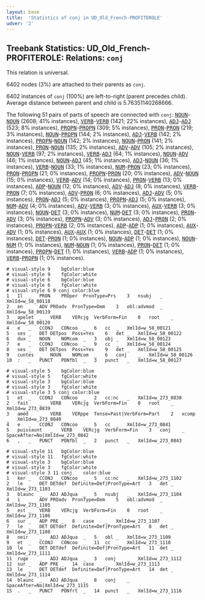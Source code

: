 ```yaml
---
layout: base
title:  'Statistics of conj in UD_Old_French-PROFITEROLE'
udver: '2'
---
```


## Treebank Statistics: UD_Old_French-PROFITEROLE: Relations: `conj`

This relation is universal.

6402 nodes (3%) are attached to their parents as `conj`.

6402 instances of `conj` (100%) are left-to-right (parent precedes child).
Average distance between parent and child is 5.76351140268666.

The following 51 pairs of parts of speech are connected with `conj`: <tt><a href="fro_profiterole-pos-NOUN.html">NOUN</a></tt>-<tt><a href="fro_profiterole-pos-NOUN.html">NOUN</a></tt> (2608; 41% instances), <tt><a href="fro_profiterole-pos-VERB.html">VERB</a></tt>-<tt><a href="fro_profiterole-pos-VERB.html">VERB</a></tt> (1421; 22% instances), <tt><a href="fro_profiterole-pos-ADJ.html">ADJ</a></tt>-<tt><a href="fro_profiterole-pos-ADJ.html">ADJ</a></tt> (523; 8% instances), <tt><a href="fro_profiterole-pos-PROPN.html">PROPN</a></tt>-<tt><a href="fro_profiterole-pos-PROPN.html">PROPN</a></tt> (309; 5% instances), <tt><a href="fro_profiterole-pos-PRON.html">PRON</a></tt>-<tt><a href="fro_profiterole-pos-PRON.html">PRON</a></tt> (219; 3% instances), <tt><a href="fro_profiterole-pos-NOUN.html">NOUN</a></tt>-<tt><a href="fro_profiterole-pos-PROPN.html">PROPN</a></tt> (144; 2% instances), <tt><a href="fro_profiterole-pos-ADJ.html">ADJ</a></tt>-<tt><a href="fro_profiterole-pos-VERB.html">VERB</a></tt> (142; 2% instances), <tt><a href="fro_profiterole-pos-PROPN.html">PROPN</a></tt>-<tt><a href="fro_profiterole-pos-NOUN.html">NOUN</a></tt> (142; 2% instances), <tt><a href="fro_profiterole-pos-NOUN.html">NOUN</a></tt>-<tt><a href="fro_profiterole-pos-PRON.html">PRON</a></tt> (141; 2% instances), <tt><a href="fro_profiterole-pos-PRON.html">PRON</a></tt>-<tt><a href="fro_profiterole-pos-NOUN.html">NOUN</a></tt> (135; 2% instances), <tt><a href="fro_profiterole-pos-ADV.html">ADV</a></tt>-<tt><a href="fro_profiterole-pos-ADV.html">ADV</a></tt> (105; 2% instances), <tt><a href="fro_profiterole-pos-NOUN.html">NOUN</a></tt>-<tt><a href="fro_profiterole-pos-VERB.html">VERB</a></tt> (97; 2% instances), <tt><a href="fro_profiterole-pos-VERB.html">VERB</a></tt>-<tt><a href="fro_profiterole-pos-ADJ.html">ADJ</a></tt> (64; 1% instances), <tt><a href="fro_profiterole-pos-NOUN.html">NOUN</a></tt>-<tt><a href="fro_profiterole-pos-ADV.html">ADV</a></tt> (46; 1% instances), <tt><a href="fro_profiterole-pos-NOUN.html">NOUN</a></tt>-<tt><a href="fro_profiterole-pos-ADJ.html">ADJ</a></tt> (45; 1% instances), <tt><a href="fro_profiterole-pos-ADJ.html">ADJ</a></tt>-<tt><a href="fro_profiterole-pos-NOUN.html">NOUN</a></tt> (36; 1% instances), <tt><a href="fro_profiterole-pos-VERB.html">VERB</a></tt>-<tt><a href="fro_profiterole-pos-NOUN.html">NOUN</a></tt> (33; 1% instances), <tt><a href="fro_profiterole-pos-NUM.html">NUM</a></tt>-<tt><a href="fro_profiterole-pos-PRON.html">PRON</a></tt> (23; 0% instances), <tt><a href="fro_profiterole-pos-PRON.html">PRON</a></tt>-<tt><a href="fro_profiterole-pos-PROPN.html">PROPN</a></tt> (21; 0% instances), <tt><a href="fro_profiterole-pos-PROPN.html">PROPN</a></tt>-<tt><a href="fro_profiterole-pos-PRON.html">PRON</a></tt> (20; 0% instances), <tt><a href="fro_profiterole-pos-ADV.html">ADV</a></tt>-<tt><a href="fro_profiterole-pos-NOUN.html">NOUN</a></tt> (15; 0% instances), <tt><a href="fro_profiterole-pos-VERB.html">VERB</a></tt>-<tt><a href="fro_profiterole-pos-ADV.html">ADV</a></tt> (14; 0% instances), <tt><a href="fro_profiterole-pos-PRON.html">PRON</a></tt>-<tt><a href="fro_profiterole-pos-VERB.html">VERB</a></tt> (13; 0% instances), <tt><a href="fro_profiterole-pos-ADP.html">ADP</a></tt>-<tt><a href="fro_profiterole-pos-NOUN.html">NOUN</a></tt> (12; 0% instances), <tt><a href="fro_profiterole-pos-ADV.html">ADV</a></tt>-<tt><a href="fro_profiterole-pos-ADJ.html">ADJ</a></tt> (8; 0% instances), <tt><a href="fro_profiterole-pos-VERB.html">VERB</a></tt>-<tt><a href="fro_profiterole-pos-PRON.html">PRON</a></tt> (7; 0% instances), <tt><a href="fro_profiterole-pos-ADV.html">ADV</a></tt>-<tt><a href="fro_profiterole-pos-PRON.html">PRON</a></tt> (6; 0% instances), <tt><a href="fro_profiterole-pos-ADJ.html">ADJ</a></tt>-<tt><a href="fro_profiterole-pos-ADV.html">ADV</a></tt> (5; 0% instances), <tt><a href="fro_profiterole-pos-PRON.html">PRON</a></tt>-<tt><a href="fro_profiterole-pos-ADJ.html">ADJ</a></tt> (5; 0% instances), <tt><a href="fro_profiterole-pos-PROPN.html">PROPN</a></tt>-<tt><a href="fro_profiterole-pos-ADJ.html">ADJ</a></tt> (5; 0% instances), <tt><a href="fro_profiterole-pos-NUM.html">NUM</a></tt>-<tt><a href="fro_profiterole-pos-ADV.html">ADV</a></tt> (4; 0% instances), <tt><a href="fro_profiterole-pos-ADV.html">ADV</a></tt>-<tt><a href="fro_profiterole-pos-VERB.html">VERB</a></tt> (3; 0% instances), <tt><a href="fro_profiterole-pos-AUX.html">AUX</a></tt>-<tt><a href="fro_profiterole-pos-VERB.html">VERB</a></tt> (3; 0% instances), <tt><a href="fro_profiterole-pos-NOUN.html">NOUN</a></tt>-<tt><a href="fro_profiterole-pos-DET.html">DET</a></tt> (3; 0% instances), <tt><a href="fro_profiterole-pos-NUM.html">NUM</a></tt>-<tt><a href="fro_profiterole-pos-DET.html">DET</a></tt> (3; 0% instances), <tt><a href="fro_profiterole-pos-PRON.html">PRON</a></tt>-<tt><a href="fro_profiterole-pos-ADV.html">ADV</a></tt> (3; 0% instances), <tt><a href="fro_profiterole-pos-PROPN.html">PROPN</a></tt>-<tt><a href="fro_profiterole-pos-ADV.html">ADV</a></tt> (3; 0% instances), <tt><a href="fro_profiterole-pos-ADJ.html">ADJ</a></tt>-<tt><a href="fro_profiterole-pos-PRON.html">PRON</a></tt> (2; 0% instances), <tt><a href="fro_profiterole-pos-PROPN.html">PROPN</a></tt>-<tt><a href="fro_profiterole-pos-VERB.html">VERB</a></tt> (2; 0% instances), <tt><a href="fro_profiterole-pos-ADP.html">ADP</a></tt>-<tt><a href="fro_profiterole-pos-ADP.html">ADP</a></tt> (1; 0% instances), <tt><a href="fro_profiterole-pos-AUX.html">AUX</a></tt>-<tt><a href="fro_profiterole-pos-ADV.html">ADV</a></tt> (1; 0% instances), <tt><a href="fro_profiterole-pos-AUX.html">AUX</a></tt>-<tt><a href="fro_profiterole-pos-AUX.html">AUX</a></tt> (1; 0% instances), <tt><a href="fro_profiterole-pos-DET.html">DET</a></tt>-<tt><a href="fro_profiterole-pos-DET.html">DET</a></tt> (1; 0% instances), <tt><a href="fro_profiterole-pos-DET.html">DET</a></tt>-<tt><a href="fro_profiterole-pos-PRON.html">PRON</a></tt> (1; 0% instances), <tt><a href="fro_profiterole-pos-NOUN.html">NOUN</a></tt>-<tt><a href="fro_profiterole-pos-ADP.html">ADP</a></tt> (1; 0% instances), <tt><a href="fro_profiterole-pos-NOUN.html">NOUN</a></tt>-<tt><a href="fro_profiterole-pos-NUM.html">NUM</a></tt> (1; 0% instances), <tt><a href="fro_profiterole-pos-NUM.html">NUM</a></tt>-<tt><a href="fro_profiterole-pos-NOUN.html">NOUN</a></tt> (1; 0% instances), <tt><a href="fro_profiterole-pos-PRON.html">PRON</a></tt>-<tt><a href="fro_profiterole-pos-DET.html">DET</a></tt> (1; 0% instances), <tt><a href="fro_profiterole-pos-PROPN.html">PROPN</a></tt>-<tt><a href="fro_profiterole-pos-DET.html">DET</a></tt> (1; 0% instances), <tt><a href="fro_profiterole-pos-VERB.html">VERB</a></tt>-<tt><a href="fro_profiterole-pos-ADP.html">ADP</a></tt> (1; 0% instances), <tt><a href="fro_profiterole-pos-VERB.html">VERB</a></tt>-<tt><a href="fro_profiterole-pos-PROPN.html">PROPN</a></tt> (1; 0% instances).


~~~ conllu
# visual-style 9	bgColor:blue
# visual-style 9	fgColor:white
# visual-style 6	bgColor:blue
# visual-style 6	fgColor:white
# visual-style 6 9 conj	color:blue
1	Il	_	PRON	PROper	PronType=Prs	3	nsubj	_	XmlId=w_58_00118
2	en	_	ADV	PROadv	PronType=Dem	3	obl:advmod	_	XmlId=w_58_00119
3	apelet	_	VERB	VERcjg	VerbForm=Fin	0	root	_	XmlId=w_58_00120
4	e	_	CCONJ	CONcoo	_	6	cc	_	XmlId=w_58_00121
5	ses	_	DET	DETpos	Poss=Yes	6	det	_	XmlId=w_58_00122
6	dux	_	NOUN	NOMcom	_	3	obj	_	XmlId=w_58_00123
7	e	_	CCONJ	CONcoo	_	9	cc	_	XmlId=w_58_00124
8	ses	_	DET	DETpos	Poss=Yes	9	det	_	XmlId=w_58_00125
9	cuntes	_	NOUN	NOMcom	_	6	conj	_	XmlId=w_58_00126
10	:	_	PUNCT	PONfbl	_	3	punct	_	XmlId=w_58_00127

~~~


~~~ conllu
# visual-style 5	bgColor:blue
# visual-style 5	fgColor:white
# visual-style 3	bgColor:blue
# visual-style 3	fgColor:white
# visual-style 3 5 conj	color:blue
1	et	_	CCONJ	CONcoo	_	2	cc:nc	_	XmlId=w_273_0838
2	fait	_	VERB	VERcjg	VerbForm=Fin	0	root	_	XmlId=w_273_0839
3	améd	_	VERB	VERppe	Tense=Past|VerbForm=Part	2	xcomp	_	XmlId=w_273_0840
4	e	_	CCONJ	CONcoo	_	5	cc	_	XmlId=w_273_0841
5	puissaunt	_	VERB	VERcjg	VerbForm=Fin	3	conj	_	SpaceAfter=No|XmlId=w_273_0842
6	,	_	PUNCT	PONfbl	_	2	punct	_	XmlId=w_273_0843

~~~


~~~ conllu
# visual-style 11	bgColor:blue
# visual-style 11	fgColor:white
# visual-style 3	bgColor:blue
# visual-style 3	fgColor:white
# visual-style 3 11 conj	color:blue
1	ker	_	CCONJ	CONcoo	_	5	cc:nc	_	XmlId=w_273_1102
2	le	_	DET	DETdef	Definite=Def|PronType=Art	3	det	_	XmlId=w_273_1103
3	blaunc	_	ADJ	ADJqua	_	5	nsubj	_	XmlId=w_273_1104
4	i	_	ADV	PROadv	PronType=Dem	5	obl:advmod	_	XmlId=w_273_1105
5	est	_	VERB	VERcjg	VerbForm=Fin	0	root	_	XmlId=w_273_1106
6	sur	_	ADP	PRE	_	8	case	_	XmlId=w_273_1107
7	le	_	DET	DETdef	Definite=Def|PronType=Art	8	det	_	XmlId=w_273_1108
8	neir	_	ADJ	ADJqua	_	5	obl	_	XmlId=w_273_1109
9	et	_	CCONJ	CONcoo	_	11	cc	_	XmlId=w_273_1110
10	le	_	DET	DETdef	Definite=Def|PronType=Art	11	det	_	XmlId=w_273_1111
11	ruge	_	ADJ	ADJqua	_	3	conj	_	XmlId=w_273_1112
12	sur	_	ADP	PRE	_	14	case	_	XmlId=w_273_1113
13	le	_	DET	DETdef	Definite=Def|PronType=Art	14	det	_	XmlId=w_273_1114
14	blaunc	_	ADJ	ADJqua	_	8	conj	_	SpaceAfter=No|XmlId=w_273_1115
15	.	_	PUNCT	PONfrt	_	14	punct	_	XmlId=w_273_1116

~~~


